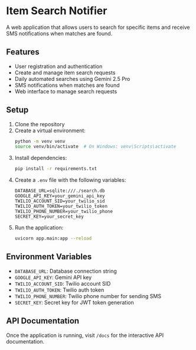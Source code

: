# Item Search Notifier

A web application that allows users to search for specific items and receive SMS notifications when matches are found.

## Features

- User registration and authentication
- Create and manage item search requests
- Daily automated searches using Gemini 2.5 Pro
- SMS notifications when matches are found
- Web interface to manage search requests

## Setup

1. Clone the repository
2. Create a virtual environment:
   ```bash
   python -m venv venv
   source venv/bin/activate  # On Windows: venv\Scripts\activate
   ```
3. Install dependencies:
   ```bash
   pip install -r requirements.txt
   ```
4. Create a `.env` file with the following variables:
   ```
   DATABASE_URL=sqlite:///./search.db
   GOOGLE_API_KEY=your_gemini_api_key
   TWILIO_ACCOUNT_SID=your_twilio_sid
   TWILIO_AUTH_TOKEN=your_twilio_token
   TWILIO_PHONE_NUMBER=your_twilio_phone
   SECRET_KEY=your_secret_key
   ```
5. Run the application:
   ```bash
   uvicorn app.main:app --reload
   ```

## Environment Variables

- `DATABASE_URL`: Database connection string
- `GOOGLE_API_KEY`: Gemini API key
- `TWILIO_ACCOUNT_SID`: Twilio account SID
- `TWILIO_AUTH_TOKEN`: Twilio auth token
- `TWILIO_PHONE_NUMBER`: Twilio phone number for sending SMS
- `SECRET_KEY`: Secret key for JWT token generation

## API Documentation

Once the application is running, visit `/docs` for the interactive API documentation. 